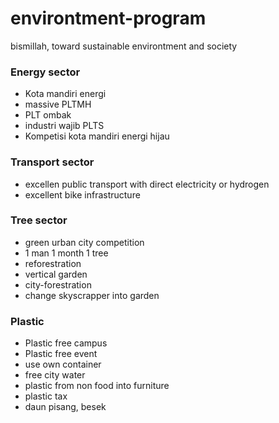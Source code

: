 # environtment-program
bismillah, toward sustainable environtment and society

### Energy sector
- Kota mandiri energi
- massive PLTMH
- PLT ombak
- industri wajib PLTS
- Kompetisi kota mandiri energi hijau

### Transport sector
- excellen public transport with direct electricity or hydrogen
- excellent bike infrastructure
  
### Tree sector
- green urban city competition
- 1 man 1 month 1 tree
- reforestration
- vertical garden
- city-forestration
- change skyscrapper into garden

### Plastic
- Plastic free campus
- Plastic free event
- use own container
- free city water
- plastic from non food into furniture
- plastic tax
- daun pisang, besek
